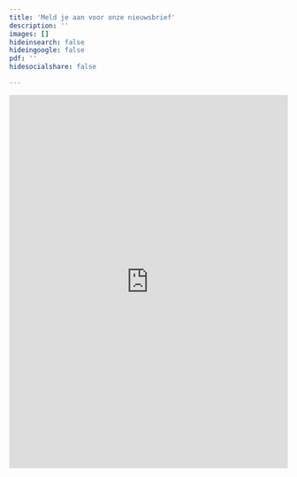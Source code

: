 ```yaml
---
title: 'Meld je aan voor onze nieuwsbrief'
description: ''
images: []
hideinsearch: false
hideingoogle: false
pdf: ''
hidesocialshare: false

---
```


<iframe width="600" height="675" src="https://f3268d6b.sibforms.com/serve/MUIEAEoFV5jErQytXQwd0gI6FBjerc2rFwIoiPtVBt51YsHXQbYZ4ld3HtTp3kREqJw6R7AsE28N9hZvXq_Q_Z-rDgbru4Nd7eYki6MKz-QzalsjDY0W2S-4HGZ1LbFa8uH6TTsfZY3SuQ0hGifEOImppHwH1oXNokWJG8999YMFrBASAgdoSaO1XbQBmYKb0RNYr7UV0kCF_OG4" frameborder="0" scrolling="auto" allowfullscreen style="display: block;margin-left: auto;margin-right: auto;max-width: 100%;"></iframe>
